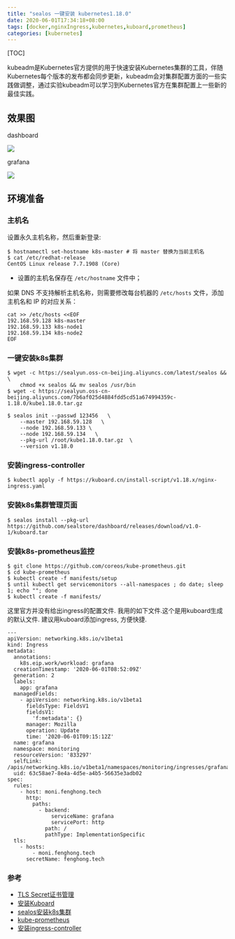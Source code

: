 ```yaml
---
title: "sealos 一键安装 kubernetes1.18.0"
date: 2020-06-01T17:34:18+08:00
tags: [docker,nginxIngress,kubernetes,kuboard,prometheus]
categories: [kubernetes]
---
```


[TOC]

kubeadm是Kubernetes官方提供的用于快速安装Kubernetes集群的工具，伴随Kubernetes每个版本的发布都会同步更新，kubeadm会对集群配置方面的一些实践做调整，通过实验kubeadm可以学习到Kubernetes官方在集群配置上一些新的最佳实践。

## 效果图

dashboard

![](https://oss.fenghong.tech/k8s/k8s_20200601171304.jpg)

grafana

![](https://oss.fenghong.tech/k8s/k8s_20200601171608.jpg)
## 环境准备

### 主机名

设置永久主机名称，然后重新登录:

```
$ hostnamectl set-hostname k8s-master # 将 master 替换为当前主机名
$ cat /etc/redhat-release 
CentOS Linux release 7.7.1908 (Core)
```

- 设置的主机名保存在 `/etc/hostname` 文件中；

如果 DNS 不支持解析主机名称，则需要修改每台机器的 `/etc/hosts` 文件，添加主机名和 IP 的对应关系：

```
cat >> /etc/hosts <<EOF
192.168.59.128 k8s-master
192.168.59.133 k8s-node1
192.168.59.134 k8s-node2
EOF
```

### 一键安装k8s集群

```
$ wget -c https://sealyun.oss-cn-beijing.aliyuncs.com/latest/sealos && \
    chmod +x sealos && mv sealos /usr/bin
$ wget -c https://sealyun.oss-cn-beijing.aliyuncs.com/7b6af025d4884fdd5cd51a674994359c-1.18.0/kube1.18.0.tar.gz

$ sealos init --passwd 123456   \
	--master 192.168.59.128   \
	--node 192.168.59.133 \
	--node 192.168.59.134   \
	--pkg-url /root/kube1.18.0.tar.gz  \
    --version v1.18.0
```

### 安装ingress-controller

```
$ kubectl apply -f https://kuboard.cn/install-script/v1.18.x/nginx-ingress.yaml
```

### 安装k8s集群管理页面

```
$ sealos install --pkg-url https://github.com/sealstore/dashboard/releases/download/v1.0-1/kuboard.tar
```

### 安装k8s-prometheus监控

```
$ git clone https://github.com/coreos/kube-prometheus.git
$ cd kube-prometheus
$ kubectl create -f manifests/setup
$ until kubectl get servicemonitors --all-namespaces ; do date; sleep 1; echo ""; done
$ kubectl create -f manifests/
```

这里官方并没有给出ingress的配置文件. 我用的如下文件.这个是用kuboard生成的默认文件. 建议用kuboard添加ingress, 方便快捷.

```
---
apiVersion: networking.k8s.io/v1beta1
kind: Ingress
metadata:
  annotations:
    k8s.eip.work/workload: grafana
  creationTimestamp: '2020-06-01T08:52:09Z'
  generation: 2
  labels:
    app: grafana
  managedFields:
    - apiVersion: networking.k8s.io/v1beta1
      fieldsType: FieldsV1
      fieldsV1:
        'f:metadata': {}
      manager: Mozilla
      operation: Update
      time: '2020-06-01T09:15:12Z'
  name: grafana
  namespace: monitoring
  resourceVersion: '833297'
  selfLink: /apis/networking.k8s.io/v1beta1/namespaces/monitoring/ingresses/grafana
  uid: 63c58ae7-8e4a-4d5e-a4b5-56635e3adb02
spec:
  rules:
    - host: moni.fenghong.tech
      http:
        paths:
          - backend:
              serviceName: grafana
              servicePort: http
            path: /
            pathType: ImplementationSpecific
  tls:
    - hosts:
        - moni.fenghong.tech
      secretName: fenghong.tech

```

### 参考

- [TLS Secret证书管理](https://blog.frognew.com/2018/09/using-helm-manage-tls-secret.html)
- [安装Kuboard](https://kuboard.cn/install/install-dashboard-offline.html)
- [sealos安装k8s集群](https://github.com/fanux/sealos)
- [kube-prometheus](https://github.com/coreos/kube-prometheus)
- [安装ingress-controller](https://kuboard.cn/install/install-k8s.html)

